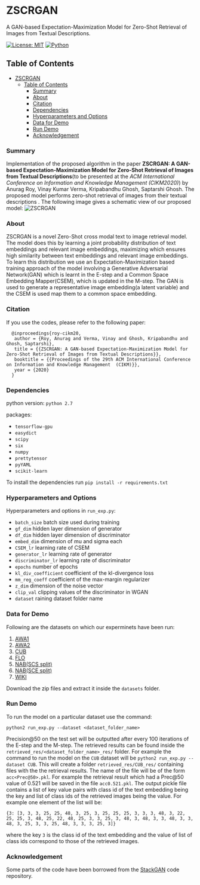 # ZSCRGAN

A GAN-based Expectation-Maximization Model for Zero-Shot Retrieval of Images from Textual Descriptions.

[![License: MIT](https://img.shields.io/badge/License-MIT-yellow.svg)](https://opensource.org/licenses/MIT)
[![Python](https://img.shields.io/badge/python-2.7-blue.svg)](https://www.python.org/)


## Table of Contents

- [ZSCRGAN](#zscrgan)
  - [Table of Contents](#table-of-contents)
    - [Summary](#summary)
    - [About](#about)
    - [Citation](#citation)
    - [Dependencies](#dependencies)
    - [Hyperparameters and Options](#hyperparameters-and-options)
    - [Data for Demo](#data-for-demo)
    - [Run Demo](#run-demo)
    - [Acknowledgement](#acknowledgement)

### Summary
Implementation of the proposed algorithm in the paper **ZSCRGAN: A GAN-based Expectation-Maximization Model for Zero-Shot Retrieval of Images from Textual Descriptions**(to be presented at the *ACM International Conference on Information and Knowledge Management (CIKM2020)*) by Anurag Roy, Vinay Kumar Verma, Kripabandhu Ghosh, Saptarshi Ghosh. The proposed model performs zero-shot retrieval of images from their textual descriptions . The  following image gives a schematic view of our proposed model:
![ZSCRGAN](ZSCRGAN.png)


### About
ZSCRGAN is a novel Zero-Shot cross modal text to image retrieval model. The model does this by learning a joint probability distribution of text embeddings and relevant image embeddings, maximizing which ensures high similarity between text embeddings and relevant image embeddings. To learn this distribution we use an Expectation-Maximization based training approach of the model involving a Generative Adversarial Network(GAN) which is learnt in the E-step and a Common Space Embedding Mapper(CSEM), which is updated in the M-step. The GAN is used to generate a representative image embedding(a latent variable) and the  CSEM is used map them to a common space embedding.

### Citation
If you use the codes, please refer to the following paper:
```
  @inproceedings{roy-cikm20,
   author = {Roy, Anurag and Verma, Vinay and Ghosh, Kripabandhu and Ghosh, Saptarshi},
   title = {{ZSCRGAN: A GAN-based Expectation-Maximization Model for Zero-Shot Retrieval of Images from Textual Descriptions}},
   booktitle = {{Proceedings of the 29th ACM International Conference on Information and Knowledge Management  (CIKM)}},
   year = {2020}
  }
```

### Dependencies
python version: `python 2.7`

packages: 
- `tensorflow-gpu`
- `easydict`
- `scipy`
- `six`
- `numpy`
- `prettytensor`
- `pyYAML`
- `scikit-learn`

To install the dependencies run `pip install -r requirements.txt`

### Hyperparameters and Options
Hyperparameters and options in  `run_exp.py`:

- `batch_size` batch size used during training
- `gf_dim` hidden layer dimension of generator
- `df_dim` hidden layer dimension of discriminator
- `embed_dim` dimension of mu and sigma each
- `CSEM_lr` learning rate of CSEM
- `generator_lr` learning rate of generator
- `discriminator_lr` learning rate of discriminator
- `epochs` number of epochs
- `kl_div_coefficient` coefficient of the kl-divergence loss
- `mm_reg_coeff` coefficient of the max-margin regularizer
- `z_dim` dimension of the noise vector
- `clip_val` clipping values of the discriminator in WGAN
- `dataset` raining dataset folder name



### Data for Demo
Following are the datasets on which our experminets have been run: 

1. [AWA1](https://iitkgpacin-my.sharepoint.com/:u:/g/personal/anurag_roy_iitkgp_ac_in/ERoi6WnOgA5DvwfALnPXmxMBKsx6KJsUQjNcPTpWezfMnA?e=t6qpUs)
2. [AWA2](https://iitkgpacin-my.sharepoint.com/:u:/g/personal/anurag_roy_iitkgp_ac_in/EWdq-DmUmmxAnQYKNxNeBkUBX9aN1g3EMTQ8bFY8LdO5_w?e=KXtgh1)
3. [CUB](https://iitkgpacin-my.sharepoint.com/:u:/g/personal/anurag_roy_iitkgp_ac_in/EZtHWPLWQRhKhpGzlMwGXg0BFKJS89AgThfCTU_d6G9Qhg?e=h1ogbX)
4. [FLO](https://iitkgpacin-my.sharepoint.com/:u:/g/personal/anurag_roy_iitkgp_ac_in/EdiIbbe0g8VCoHXdG-JRHk0BxlObK9m4VYYdFXFQK_tWuA?e=X0ebBw)
5. [NAB(SCS split)](https://iitkgpacin-my.sharepoint.com/:u:/g/personal/anurag_roy_iitkgp_ac_in/EckFegwRkMNJr7lEeiFdheIBrgGJVfTDy-vtyOLJAYWZzg?e=uRDLKH)
6. [NAB(SCE split)](https://iitkgpacin-my.sharepoint.com/:u:/g/personal/anurag_roy_iitkgp_ac_in/EYH2h6ER_y9PqH0VR7Ex5tkB3glrYFAl0RRmiPUhEpdKcw?e=BEq8CP)
7. [WIKI](https://iitkgpacin-my.sharepoint.com/:u:/g/personal/anurag_roy_iitkgp_ac_in/EY21_oBLEsBJnQCkjeXj-woBqFxUsFovpuVHfsp1-wpavA?e=lz3T1I)

Download the zip files and extract it inside the `datasets` folder.

### Run Demo
To run the model on a particular dataset use the command:

`python2 run_exp.py --dataset <dataset_folder_name>`

Precision@50 on the test set will be outputted after every 100 iterations of the E-step and the M-step.
The retrieved results can be found inside the `retrieved_res/<dataset_folder_name>_res/` folder. For example the command to run the model on the `CUB` dataset will be `python2 run_exp.py --dataset CUB`. This will create a folder `retrieved_res/CUB_res/` containing files with the the retrieval results. The name of the file will be of the form `acc<Prec@50>.pkl`. For example the retrieval result which had a Prec@50 value of 0.521 will be saved in the file `acc0.521.pkl`. The output pickle file contains a list of key value pairs with class id of the text embedding being the key and list of class ids of the retrieved images being the value. For example one element of the list will be:

```
{3: [3, 3, 3, 25, 25, 48, 3, 25, 3, 25, 25, 25, 3, 3, 3, 48, 3, 22, 25, 25, 3, 48, 25, 22, 48, 25, 3, 3, 25, 3, 48, 3, 48, 3, 3, 48, 3, 3, 48, 3, 25, 3, 3, 25, 48, 3, 3, 3, 25, 3]}
```
where the key `3` is the class id of the text embedding and the value of list of class ids correspond to those of the retrieved images.



### Acknowledgement

Some parts of the code have been borrowed from the [StackGAN](https://github.com/hanzhanggit/StackGAN) code repository. 
